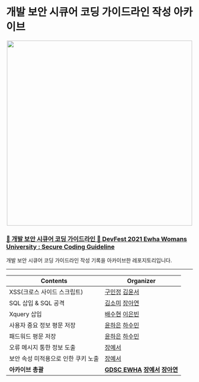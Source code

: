 # 개발 보안 시큐어 코딩 가이드라인 작성 아카이브

 <p align="center">
    <img src="https://user-images.githubusercontent.com/69420512/140852566-fdd9ac1f-94c5-4854-9173-ebe535458dd5.png" width = 500>
 </p>

### [🌲 개발 보안 시큐어 코딩 가이드라인 🌲 DevFest 2021 Ewha Womans University : Secure Coding Guideline](https://github.com/gdscewha-3rd/DevFest-2021-Secure-Coding-Guideline)

개발 보안 시큐어 코딩 가이드라인 작성 기록을 아카이브한 레포지토리입니다. 

---

|Contents | Organizer |
|---|---|
| XSS(크로스 사이드 스크립트) | [구민정](https://github.com/mj982) [김윤서](https://github.com/ottl-seo) |
| SQL 삽입 & SQL 공격 | [김소미](https://github.com/rlathal009) [장아연](https://github.com/JangAyeon) |
| Xquery 삽입 | [배수현](https://github.com/SoohyeonB) [이은빈](https://github.com/binable43) |
| 사용자 중요 정보 평문 저장 | [윤하은](https://github.com/Haeun-Y) [하수민](https://github.com/minha62) |
| 패드워드 평문 저장 | [윤하은](https://github.com/Haeun-Y) [하수민](https://github.com/minha62) |
| 오류 메시지 통한 정보 도출 | [장예서](https://github.com/yesyeseo) |
| 보안 속성 미적용으로 인한 쿠키 노출 | [장예서](https://github.com/yesyeseo) |
| **아카이브 총괄** | **[GDSC EWHA](https://github.com/gdscewha-3rd)  [장예서](https://github.com/yesyeseo) [장아연](https://github.com/JangAyeon)**
